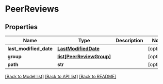 # PeerReviews

## Properties
Name | Type | Description | Notes
------------ | ------------- | ------------- | -------------
**last_modified_date** | [**LastModifiedDate**](LastModifiedDate.md) |  | [optional] 
**group** | [**list[PeerReviewGroup]**](PeerReviewGroup.md) |  | [optional] 
**path** | **str** |  | [optional] 

[[Back to Model list]](../README.md#documentation-for-models) [[Back to API list]](../README.md#documentation-for-api-endpoints) [[Back to README]](../README.md)



